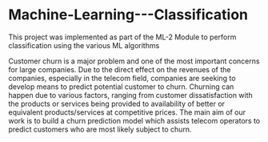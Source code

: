 # Machine-Learning---Classification
This project was implemented as part of the ML-2 Module to perform classification using the various ML algorithms

Customer churn is a major problem and one of the most important concerns for large companies. Due to the direct effect on the revenues of the companies, especially in the telecom field, companies are seeking to develop means to predict potential customer to churn. Churning can happen due to various factors, ranging from customer dissatisfaction with the products or services being provided to availability of better or equivalent products/services at competitive prices. The main aim of our work is to build a churn prediction model which assists telecom operators to predict customers who are most likely subject to churn.

